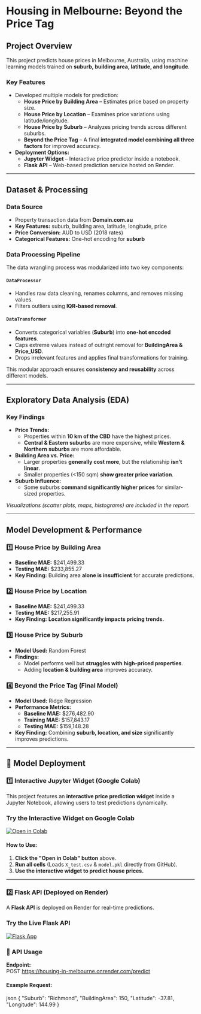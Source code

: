 # Housing in Melbourne: Beyond the Price Tag

## Project Overview  
This project predicts house prices in Melbourne, Australia, using machine learning models trained on **suburb, building area, latitude, and longitude**.  

### Key Features
- Developed multiple models for prediction:  
  - **House Price by Building Area** – Estimates price based on property size.  
  - **House Price by Location** – Examines price variations using latitude/longitude.  
  - **House Price by Suburb** – Analyzes pricing trends across different suburbs.  
  - **Beyond the Price Tag** – A final **integrated model combining all three factors** for improved accuracy.  
- **Deployment Options:**  
  - **Jupyter Widget** – Interactive price predictor inside a notebook.  
  - **Flask API** – Web-based prediction service hosted on Render.  

---

## Dataset & Processing  

### Data Source  
- Property transaction data from **Domain.com.au**  
- **Key Features:** suburb, building area, latitude, longitude, price  
- **Price Conversion:** AUD to USD (2018 rates)  
- **Categorical Features:** One-hot encoding for **suburb**  

### Data Processing Pipeline
The data wrangling process was modularized into two key components:  

#### `DataProcessor`
- Handles raw data cleaning, renames columns, and removes missing values.  
- Filters outliers using **IQR-based removal**.  

#### `DataTransformer`
- Converts categorical variables (**Suburb**) into **one-hot encoded features**.  
- Caps extreme values instead of outright removal for **BuildingArea & Price_USD**.  
- Drops irrelevant features and applies final transformations for training.  

This modular approach ensures **consistency and reusability** across different models.  

---

## Exploratory Data Analysis (EDA)  

### Key Findings
- **Price Trends:**  
  - Properties within **10 km of the CBD** have the highest prices.  
  - **Central & Eastern suburbs** are more expensive, while **Western & Northern suburbs** are more affordable.  
- **Building Area vs. Price:**  
  - Larger properties **generally cost more**, but the relationship **isn’t linear**.  
  - Smaller properties (<150 sqm) **show greater price variation**.  
- **Suburb Influence:**  
  - Some suburbs **command significantly higher prices** for similar-sized properties.  

*Visualizations (scatter plots, maps, histograms) are included in the report.*  

---

## Model Development & Performance  

### 1️⃣ House Price by Building Area  
- **Baseline MAE:** $241,499.33  
- **Testing MAE:** $233,855.27  
- **Key Finding:** Building area **alone is insufficient** for accurate predictions.  

### 2️⃣ House Price by Location  
- **Baseline MAE:** $241,499.33  
- **Testing MAE:** $217,255.91  
- **Key Finding:** **Location significantly impacts pricing trends.**  

### 3️⃣ House Price by Suburb  
- **Model Used:** Random Forest  
- **Findings:**  
  - Model performs well but **struggles with high-priced properties**.  
  - Adding **location & building area** improves accuracy.  

### 4️⃣ Beyond the Price Tag (Final Model)  
- **Model Used:** Ridge Regression  
- **Performance Metrics:**  
  - **Baseline MAE:** $276,482.90  
  - **Training MAE:** $157,843.17  
  - **Testing MAE:** $159,148.28  
- **Key Finding:** Combining **suburb, location, and size** significantly improves predictions.  

---

## 🚀 Model Deployment  

### 1️⃣ Interactive Jupyter Widget (Google Colab)  
This project features an **interactive price prediction widget** inside a Jupyter Notebook, allowing users to test predictions dynamically.  

### Try the Interactive Widget on Google Colab  
[![Open in Colab](https://colab.research.google.com/assets/colab-badge.svg)](https://colab.research.google.com/github/NdubuakuMiracle/housing-in-melbourne/blob/main/reports/app/deployed_interactive_widget.ipynb)  

#### How to Use:  
1. **Click the "Open in Colab" button** above.  
2. **Run all cells** (Loads `X_test.csv` & `model.pkl` directly from GitHub).  
3. **Use the interactive widget to predict house prices.**  

---

### 2️⃣ Flask API (Deployed on Render)  
A **Flask API** is deployed on Render for real-time predictions.  

### Try the Live Flask API  
[![Flask App](https://img.shields.io/badge/Live%20Demo-Flask%20App-brightgreen)](https://housing-in-melbourne.onrender.com)  

### 📡 API Usage  
**Endpoint:**  
POST https://housing-in-melbourne.onrender.com/predict

#### **Example Request:**
json
{
  "Suburb": "Richmond",
  "BuildingArea": 150,
  "Latitude": -37.81,
  "Longitude": 144.99
}
